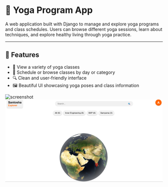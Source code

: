 # 🧘 Yoga Program App

A web application built with Django to manage and explore yoga programs and class schedules. Users can browse different yoga sessions, learn about techniques, and explore healthy living through yoga practice.

---

## 🌟 Features

- 🧘 View a variety of yoga classes
- 📅 Schedule or browse classes by day or category
- 🔍 Clean and user-friendly interface
- 🖼️ Beautiful UI showcasing yoga poses and class information

![screenshot](https://github.com/Anandhigovindaraj/Santosha_Explorer/blob/2f5ad7f1a964751b3ba70882856d9939aeb39913/mainpage.png)
![screenshot](https://github.com/Anandhigovindaraj/Santosha_Explorer/blob/edfda5bc79cfd95b4c980cfc180f046b30f83658/fullpage.png)
